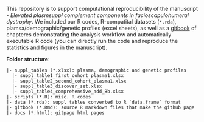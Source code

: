 This repository is to support computational reproducibility of the manuscript - _Elevated plasmsuppl complement components in facioscapulohumeral dystrophy_. We included our R codes, R-compatital datasets (`*.rda`), plamsa/demographic/genetic profiles (excel sheets), as well as a [gitbook](https://FredHutch.github.io/Wellstone_Plasma_Complement_in_FSHD) of chapteres demonstrating the analysis workflow and  automatically executable R code (you can directly run the code and reproduce the statistics and figures in the manuscript).

__Folder structure__:
```
|- suppl_tables (*.xlsx): plasma, demographic and genetic profiles  
  |- suppl_table1_first_cohort_plasma1.xlsx
  |- suppl_table2_second_cohort_plasma1.xlsx
  |- suppl_table3_discover_set.xlsx
  |- suppl_table4_comprehensive_add_Bb.xlsx
|- scripts (*.R): misc. R codes
|- data (*.rda): suppl tables converted to R `data.frame` format
|- gitbook (*.Rmd): source R markdown files that make the github page
|- docs (*.html): gitpage html pages
```